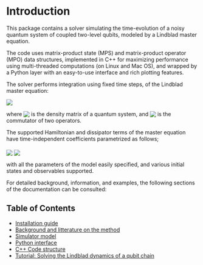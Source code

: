# Introduction

This package contains a solver simulating the time-evolution of a noisy quantum system of coupled two-level qubits, modeled by a Lindblad master equation.

The code uses matrix-product state (MPS) and matrix-product operator (MPO) data structures, implemented in C++ for maximizing performance using multi-threaded computations (on Linux and Mac OS), and wrapped by a Python layer with an easy-to-use interface and rich plotting features.

The solver performs integration using fixed time steps, of the Lindblad master equation:

<img src="https://render.githubusercontent.com/render/math?math=\frac{\partial}{\partial t}\rho = -\frac{i}{\hbar}[H,\rho]%2b\mathcal{D}[\rho]">

where <img src="https://render.githubusercontent.com/render/math?math=\rho" style="vertical-align:bottom"> is the density matrix of a quantum system, and <img src="https://render.githubusercontent.com/render/math?math=[\cdot,\cdot]" style="float:middle;vertical-align:bottom"> is the commutator of two operators.

The supported Hamiltonian and dissipator terms of the master equation have time-independent coefficients parametrized as follows;

<img src="https://render.githubusercontent.com/render/math?math={H}/{\hbar} = \sum_{i}\frac{1}{2}\left(h_{z,i}\sigma_i^z  %2b h_{x,i}\sigma_i^x %2b h_{y,i}\sigma_i^y\right) %2b \frac{1}{2}\sum_{ i}^N\sum_{ j\neq i}^N \left(J_{ij}\sigma^x_i \sigma^x_{j} %2b J_{ij}\sigma^y_i \sigma^y_{j} %2b J_{ij}^z \sigma^z_i \sigma^z_{j}\right)" align=middle>

<img src="https://render.githubusercontent.com/render/math?math=\mathcal{D}[\rho] = \sum_i g_{0,i}\left(\sigma_i^%2b \rho\sigma_i^- - \frac{1}{2} \{\sigma_i^- \sigma_i^%2b,\rho\}\right) %2b \sum_i g_{1,i}\left( \sigma_i^-\rho \sigma_i^{%2b}-\frac{1}{2}\left\{\sigma_i^{%2b}\sigma_i^-,\rho\right\}\right) %2b \sum_i g_{2,i} \left(\sigma_i^z \rho\sigma_i^z - \rho\right)" style="vertical-align:bottom">

with all the parameters of the model easily specified, and various initial states and observables supported.

For detailed background, information, and examples, the following sections of the documentation can be consulted:

## Table of Contents

* [Installation guide](docs/INSTALL.md)
* [Background and litterature on the method](docs/background.md)
* [Simulator model](docs/MODEL.md)
* [Python interface](docs/API_DOCS.md)
* [C++ Code structure](docs/CODE_STRUCTURE.md)
* [Tutorial: Solving the Lindblad dynamics of a qubit chain](examples/qubit_chain_tutorial.ipynb)
